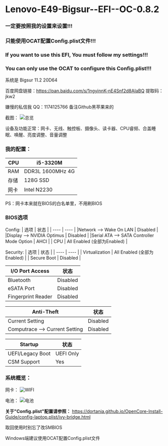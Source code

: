 # Lenovo-E49-Bigsur--EFI--OC-0.8.2

### 一定要按照我的设置来设置!!!
### 只能使用OCAT配置Config.plist文件!!!

### If you want to use this EFI, You must follow my settings!!!
### You can only use the OCAT to configure this Config.plist!!!

系统是 Bigsur 11.2 20D64

百度网盘链接：https://pan.baidu.com/s/1ngyinnK-nE4Snf2d8AIaBQ 提取码：jkw2

嫌慢的私信我 QQ：1174125766 备注Github黑苹果来的

截图：
![总览](https://user-images.githubusercontent.com/95116110/167303238-ef21def1-3f5f-45c7-ad5c-7f13b780d258.png)

设备及功能正常：网卡、无线、触控板、摄像头、读卡器、CPU睿频、合盖睡眠、唤醒、亮度调整、音量调整

### 我的配置：
| CPU | i5-3320M |
| ---- | ---- |
| RAM | DDR3L 1600MHz 4G |
| 存储 | 128G SSD |
| 网卡 | Intel N2230 |  

PS：网卡本来就在BIOS的白名单里，不用刷BIOS

### BIOS选项

Config:
| 选项 | 状态 |
| ---- | ---- |
|Network --> Wake On LAN | Disabled |
|Display --> NVIDIA Optimus | Disabled |
|Serial ATA --> SATA Controller Mode Option | AHCI |
| CPU | All Enabled (全部为Enabled) |

Security:
| 选项 | 状态 |
| ---- | ---- |
| Virtualization | All Enabled (全部为Enabled) |
| Secure Boot | Disabled |

| I/O Port Access | 状态 |
| ---- | ---- |
| Bluetooth | Disabled |
| eSATA Port | Disabled |
| Fingerprint Reader | Disabled |

| Anti-Theft | 状态 |
| ---- | ---- |
| Current Setting | Disabled |
| Computrace --> Current Setting | Disabled |

|Startup| 状态 |
| ---- | ---- |
| UEFI/Legacy Boot | UEFI Only |
| CSM Support | Yes |



### 系统概览：
网卡：
![WIFI](https://user-images.githubusercontent.com/95116110/167303262-f62e0d32-bc7f-4b8c-bfef-a4e72f20e50a.png)

电池：
![电池](https://user-images.githubusercontent.com/95116110/167303278-b9edec4e-3067-47fc-b7f6-2d8bfe7c0959.png)

**关于"Config.plist"配置请参照：**
https://dortania.github.io/OpenCore-Install-Guide/config-laptop.plist/ivy-bridge.html

取回使用时别忘了改SMBIOS 

Windows端建议使用OCAT配置Config.plist文件
